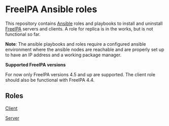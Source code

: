 # FreeIPA Ansible roles

This repository contains [Ansible](https://www.ansible.com/) roles and playbooks to install and uninstall [FreeIPA](https://www.freeipa.org/) servers and clients. A role for replica is in the works, but is not functional so far.

**Note**: The ansible playbooks and roles require a configured ansible environment where the ansible nodes are reachable and are properly set up to have an IP address and a working package manager.

**Supported FreeIPA versions**

For now only FreeIPA versions 4.5 and up are supported. The client role should also be functional with FreeIPA 4.4.

## Roles

[Client](CLIENT.md)

[Server](SERVER.md)

